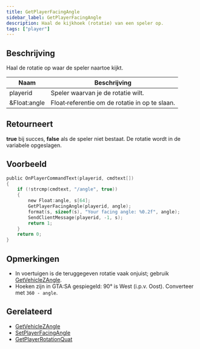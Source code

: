 ```yaml
---
title: GetPlayerFacingAngle
sidebar_label: GetPlayerFacingAngle
description: Haal de kijkhoek (rotatie) van een speler op.
tags: ["player"]
---
```


## Beschrijving

Haal de rotatie op waar de speler naartoe kijkt.

| Naam | Beschrijving |
| ---- | ------------ |
| playerid | Speler waarvan je de rotatie wilt. |
| &Float:angle | Float‑referentie om de rotatie in op te slaan. |

## Retourneert

**true** bij succes, **false** als de speler niet bestaat. De rotatie wordt in de variabele opgeslagen.

## Voorbeeld

```c
public OnPlayerCommandText(playerid, cmdtext[])
{
    if (!strcmp(cmdtext, "/angle", true))
    {
        new Float:angle, s[64];
        GetPlayerFacingAngle(playerid, angle);
        format(s, sizeof(s), "Your facing angle: %0.2f", angle);
        SendClientMessage(playerid, -1, s);
        return 1;
    }
    return 0;
}
```

## Opmerkingen

- In voertuigen is de teruggegeven rotatie vaak onjuist; gebruik [GetVehicleZAngle](GetVehicleZAngle).
- Hoeken zijn in GTA:SA gespiegeld: 90° is West (i.p.v. Oost). Converteer met `360 - angle`.

## Gerelateerd

- [GetVehicleZAngle](GetVehicleZAngle)
- [SetPlayerFacingAngle](SetPlayerFacingAngle)
- [GetPlayerRotationQuat](GetPlayerRotationQuat)


